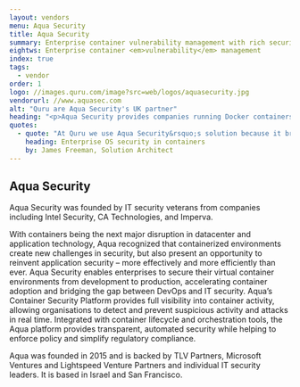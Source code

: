 ```yaml
---
layout: vendors
menu: Aqua Security
title: Aqua Security
summary: Enterprise container vulnerability management with rich security and policy controls
eightws: Enterprise container <em>vulnerability</em> management
index: true
tags:
  - vendor
order: 1
logo: //images.quru.com/image?src=web/logos/aquasecurity.jpg
vendorurl: //www.aquasec.com
alt: "Quru are Aqua Security's UK partner"
heading: "<p>Aqua Security provides companies running Docker containers a level of vulnerability management, security and control, that equates to best practice  Enterprise solutions for physical/virtual servers, until now not available on Linux.</p><p>In practical terms this provides visibility of vulnerabilities that could exist across your container estate.  In addition Aqua Securities delivers rich security and policy management tools, including the ability to whitelist commands and processes that can run inside a container.  The enforcement of policy and baseline, which serves to prevent injection attacks, ensures a real and tangible layer of security for container based deployments from internal and external threats. </p><p>Add to this “secret” management and Aqua establishes itself as a robust security platform for containers.</p>"
quotes:
  - quote: "At Quru we use Aqua Security&rsquo;s solution because it brings benefits to Docker containers that businesses have long expected from their server deployments. Traditionally Linux operating systems have not been associated with the same risks and vulnerabilities as Windows, and hence have not been associated with security software. However, this ignores other risks, particularly those of rule transgression and of malicious internal or external hackers. Aqua Security significantly diminishes those risks."
    heading: Enterprise OS security in containers
    by: James Freeman, Solution Architect
---
```


## Aqua Security

Aqua Security was founded by IT security veterans from companies including Intel Security, CA Technologies, and Imperva.

With containers being the next major disruption in datacenter and application technology, Aqua recognized that containerized environments create new challenges in security, but also present an opportunity to reinvent application security – more effectively and more efficiently than ever. Aqua Security enables enterprises to secure their virtual container environments from development to production, accelerating container adoption and bridging the gap between DevOps and IT security. Aqua’s Container Security Platform provides full visibility into container activity, allowing organisations to detect and prevent suspicious activity and attacks in real time. Integrated with container lifecycle and orchestration tools, the Aqua platform provides transparent, automated security while helping to enforce policy and simplify regulatory compliance.

Aqua was founded in 2015 and is backed by TLV Partners, Microsoft Ventures and Lightspeed Venture Partners and individual IT security leaders. It is based in Israel and San Francisco.


